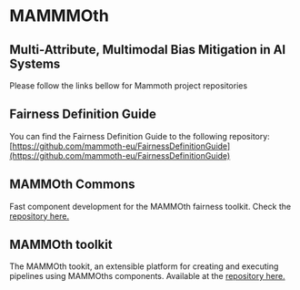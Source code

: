 # MAMMMOth

## Multi-Attribute, Multimodal Bias Mitigation in AI Systems

Please follow the links bellow for Mammoth project repositories

## Fairness Definition Guide

You can find the Fairness Definition Guide to the following repository: [https://github.com/mammoth-eu/FairnessDefinitionGuide](https://github.com/mammoth-eu/FairnessDefinitionGuide)


## MAMMOth Commons

Fast component development for the MAMMOth fairness toolkit. Check the [repository here.](https://github.com/mammoth-eu/mammoth-commons)

## MAMMOth toolkit

The MAMMOth tookit, an extensible platform for creating and executing pipelines using MAMMOths components. Available at the [repository here.](https://github.com/mammoth-eu/mammoth-toolkit-releases)
